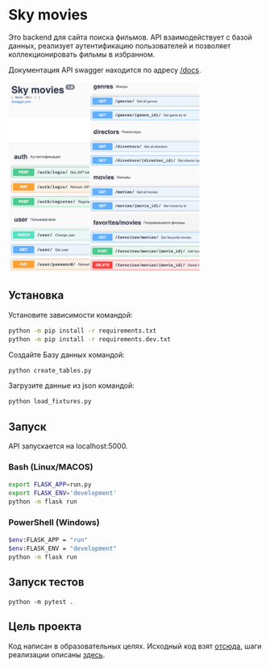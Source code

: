 # Sky movies

Это backend для сайта поиска фильмов. API взаимодействует с базой данных,
реализует аутентификацию пользователей и позволяет коллекционировать фильмы в избранном.

Документация API swagger находится по адресу [/docs](http://127.0.0.1:5000/docs).

<img src="images/swagger.png" alt="swagger" title="swagger" style="height: 380px;" />

## Установка

Установите зависимости командой:

```sh
python -m pip install -r requirements.txt
python -m pip install -r requirements.dev.txt
```

Создайте Базу данных командой:

```sh
python create_tables.py
```

Загрузите данные из json командой:

```sh
python load_fixtures.py
```

## Запуск

API запускается на localhost:5000.

### Bash (Linux/MACOS)

```sh
export FLASK_APP=run.py
export FLASK_ENV='development'
python -m flask run
```

### PowerShell (Windows)

```sh
$env:FLASK_APP = "run"
$env:FLASK_ENV = "development"
python -m flask run
```

## Запуск тестов

```shell
python -m pytest .
```

## Цель проекта

Код написан в образовательных целях.
Исходный код взят [отсюда](https://github.com/skypro-008/coursework_3_source), шаги реализации описаны [здесь](https://skyengpublic.notion.site/4-ee227276cbde4b5b950c29772427b950).
